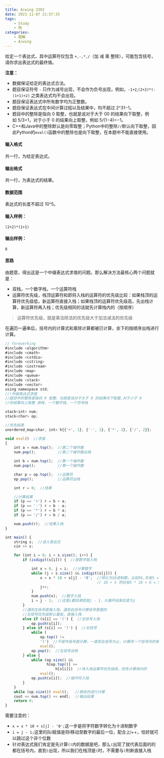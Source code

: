 ```yaml
---
title: Acwing 3302
date: 2021-11-07 21:57:33
tags: 
    - Study
    - 栈
categories: 
    - 题解
    - Acwing
---
```

给定一个表达式，其中运算符仅包含 `+,-,*,/`（加 减 乘 整除），可能包含括号，请你求出表达式的最终值。

**注意：**

-   数据保证给定的表达式合法。
-   题目保证符号 `-` 只作为减号出现，不会作为负号出现，例如，`-1+2`,`(2+2)*(-(1+1)+2)` 之类表达式均不会出现。
-   题目保证表达式中所有数字均为正整数。
-   题目保证表达式在中间计算过程以及结果中，均不超过 2^31−1。
-   题目中的整除是指向 0 取整，也就是说对于大于 00 的结果向下取整，例如 5/3=1，对于小于 0 的结果向上取整，例如 5/(1−4)=−1。
-   C++和Java中的整除默认是向零取整；Python中的整除`//`默认向下取整，因此Python的`eval()`函数中的整除也是向下取整，在本题中不能直接使用。

#### 输入格式

共一行，为给定表达式。

#### 输出格式

共一行，为表达式的结果。

#### 数据范围

表达式的长度不超过 10^5。

#### 输入样例：

```
(2+2)*(1+1)
```

#### 输出样例：

```
8
```
#### 思路
由题意，得出这是一个中缀表达式求值的问题。那么解决方法最核心两个问题就是：

- 双栈，一个数字栈，一个运算符栈
- 运算符优先级，栈顶运算符和即将入栈的运算符的优先级比较：如果栈顶的运算符优先级低，新运算符直接入栈；如果栈顶的运算符优先级高，先出栈计算，新运算符再入栈；优先级相同的话就先计算栈内的（按顺序）  
> 运算符优先级，就是乘法除法的优先级大于加法减法的优先级

在遍历一遍串后，括号内的计算式和乘除计算都被已计算，余下的按顺序出栈进行计算。

```js
// foreverking
#include <algorithm>
#include <cmath>
#include <cstdio>
#include <cstring>
#include <iostream>
#include <map>
#include <queue>
#include <stack>
#include <vector>
using namespace std;
//!中缀表达式求值
//题目中的整除是指向 0 取整，也就是说对于大于 0 的结果向下取整,对于小于 0
//的结果向上取整 用栈，一个数字栈，一个符号栈

stack<int> num;
stack<char> op;

//优先级表
unordered_map<char, int> h{{'+', 1}, {'-', 1}, {'*', 2}, {'/', 2}};

void eval()  //求值
{
    int a = num.top();  //第二个操作数
    num.pop();          //第二个操作数出栈

    int b = num.top();  //第一个操作数
    num.pop();          //第一个操作数

    char p = op.top();  //运算符
    op.pop();           //运算符出栈

    int r = 0;  //结果

    //计算结果
    if (p == '+') r = b + a;
    if (p == '-') r = b - a;
    if (p == '*') r = b * a;
    if (p == '/') r = b / a;

    num.push(r);  //结果入栈
}

int main() {
    string s;  //读入表达式
    cin >> s;

    for (int i = 0; i < s.size(); i++) {
        if (isdigit(s[i])) {  //是数字就入栈

            int x = 0, j = i;  //计算数字
            while (j < s.size() && isdigit(s[j])) {
                x = x * 10 + s[j] - '0';  //转化为10进制数，比如56,先有5 = 0 *
                                          // 10 + 5 然后有5 * 10 + 6 = 56
                j++;
            }
            num.push(x);  //数字入栈
            i = j - 1;  //这里i要回溯至就j - 1，大循环结束后变为j
        }
        //遇到左括号直接入栈，遇到右括号计算括号里面的
        //左括号优先级默认最低，直接入栈
        else if (s[i] == '(') {  //左括号入栈
            op.push(s[i]);
        } else if (s[i] == ')') {  //右括号
            while (
                op.top() !=
                '(')  //不是作括号就计算，一直到左括号为止，计算完一个括号内的表达式
                eval();
            op.pop();  //左括号出栈
        } else {
            while (op.size() &&
                   h[op.top()] >=
                       h[s[i]])  //待入栈运算符优先级低，则先计算栈内的
                eval();
            op.push(s[i]);  //操作符入栈
        }
    }
    while (op.size()) eval();   //剩余的进行计算
    cout << num.top() << endl;  //输出结果
    return 0;
}

```
需要注意的：
- `x = x * 10 + s[j] - '0';`这一步是将字符数字转化为十进制数字
- `i = j - 1;`这里的队i赋值是将i移动至数字的最后一位，配合上i++，恰好就可以跳过这个非个位数
- 针对表达式我们肯定是先计算`()`内的数据是吧，那么`(`出现了就代表后面的的都在括号内，直到`)`出现，所以我们在栈顶是`(`时，不需要与`(`判断直接入栈
